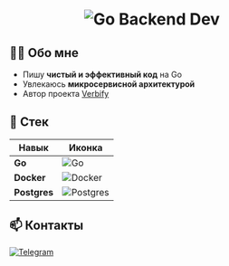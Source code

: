 <h1 align="center">
  <img src="https://raw.githubusercontent.com/sunderrrrr/sunderrrrr/main/assets/banner.png" alt="Go Backend Dev">
</h1>

## 👨‍💻 Обо мне
- Пишу **чистый и эффективный код** на Go
- Увлекаюсь **микросервисной архитектурой**
- Автор проекта [Verbify](https://github.com/sunderrrrr/verbify)

## 🌌 Стек
| Навык       | Иконка                     |
|-------------|----------------------------|
| **Go**      | ![Go](https://skillicons.dev/icons?i=go) |
| **Docker**  | ![Docker](https://skillicons.dev/icons?i=docker) |
| **Postgres**| ![Postgres](https://skillicons.dev/icons?i=postgres) |

## 📫 Контакты
[![Telegram](https://img.shields.io/badge/-@bkmz7692-26A5E4?logo=telegram)](https://t.me/bkmz7692)
